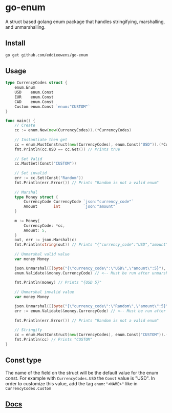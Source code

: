 # go-enum
A struct based golang enum package that handles stringifying, marshalling, and unmarshalling.

## Install
```bash
go get github.com/eddieowens/go-enum
```

## Usage
```go
type CurrencyCodes struct {
	enum.Enum
	USD    enum.Const
	EUR    enum.Const
	CAD    enum.Const
	Custom enum.Const `enum:"CUSTOM"`
}

func main() {
	// Create
	cc := enum.New(new(CurrencyCodes)).(*CurrencyCodes)
	
	// Instantiate then get
	cc = enum.MustConstruct(new(CurrencyCodes), enum.Const("USD")).(*CurrencyCodes)
	fmt.Println(cc.USD == cc.Get()) // Prints true
	
	// Set Valid
	cc.MustSet(Const("CUSTOM"))
	
	// Set invalid
	err := cc.Set(Const("Random"))
	fmt.Println(err.Error()) // Prints "Random is not a valid enum"
	
	// Marshal
    type Money struct {
        CurrencyCode CurrencyCode `json:"currency_code"`
        Amount       int          `json:"amount"`
    }
	
	m := Money{
		CurrencyCode: *cc,
		Amount: 5,
	}
	out, err := json.Marshal(c)
	fmt.Println(string(out)) // Prints "{"currency_code":"USD","amount":5}"
	
	// Unmarshal valid value
    var money Money

    json.Unmarshal([]byte("{\"currency_code\":\"USD\",\"amount\":5}"), &money)
    enum.Validate(&money.CurrencyCode) // <-- Must be run after unmarshal
    
    fmt.Println(money) // Prints "{USD 5}"
    
	// Unmarshal invalid value
    var money Money

    json.Unmarshal([]byte("{\"currency_code\":\"Random\",\"amount\":5}"), &money)
    err := enum.Validate(&money.CurrencyCode) // <-- Must be run after unmarshal
    
    fmt.Println(err.Error()) // Prints "Random is not a valid enum"
    
	// Stringify
	cc = enum.MustConstruct(new(CurrencyCodes), enum.Const("CUSTOM")).(*CurrencyCodes)
	fmt.Println(cc) // Prints "CUSTOM"
}
```

## Const type
The name of the field on the struct will be the default value for the enum const.
For example with `CurrencyCodes.USD` the `Const` value is "USD". In order to customize
this value, add the tag `enum:"<NAME>"` like in `CurrencyCodes.Custom`

## [Docs](https://godoc.org/github.com/eddieowens/go-enum)


